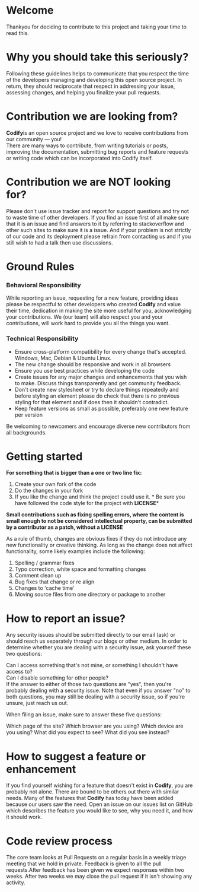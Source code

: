 # Welcome
Thankyou for deciding to contribute to this project and taking your time to read this.<br />

# Why you should take this seriously?
Following these guidelines helps to communicate that you respect the time of the developers managing and developing this open source project. In return, they should reciprocate that respect in addressing your issue, assessing changes, and helping you finalize your pull requests.<br />

# Contribution we are looking from?
<b>Codify</b>is an open source project and we love to receive contributions from our community — you!<br />There are many ways to contribute, from writing tutorials or posts, improving the documentation, submitting bug reports and feature requests or writing code which can be incorporated into Codify itself.<br />

# Contribution we are NOT looking for?
Please don't use issue tracker and report for support questions and try not to waste time of other developers. If you find an issue first of all make sure that it is an issue and find answers to it by referring to stackoverflow and other such sites to make sure it is a issue. And if your problem is not strictly of our code and its deployment please refrain from contacting us and if you still wish to had a talk then use discussions.<br />

# Ground Rules
### Behavioral Responsibility 
While reporting an issue, requesting for a new feature, providing ideas please be respectful to other developers who created <b>Codify</b> and value their time, dedication in making the site more useful for you, acknowledging your contributions. We (our team) will also respect you and your contributions, will work hard to provide you all the things you want.
### Technical Responsibility 
<ul>
<li>Ensure cross-platform compatibility for every change that's accepted. Windows, Mac, Debian & Ubuntu Linux.</li>
<li>The new change should be responsive and work in all browsers</li>
<li>Ensure you use best practices while developing the code</li>
<li>Create issues for any major changes and enhancements that you wish to make. Discuss things transparently and get community feedback.</li>
<li>Don't create new stylesheet or try to declare things repeatedly and before styling an element please do check that there is no previous styling for that element and if does then it shouldn't contradict.</li>
<li>Keep feature versions as small as possible, preferably one new feature per version</li>
</ul>
Be welcoming to newcomers and encourage diverse new contributors from all backgrounds.<br />

# Getting started
<b>For something that is bigger than a one or two line fix:</b>
<ol>
<li>Create your own fork of the code</li>
<li>Do the changes in your fork</li>
<li>If you like the change and think the project could use it. * Be sure you have followed the code style for the project with <b>LICENSE</b>*</li>
</ol>

<b>Small contributions such as fixing spelling errors, where the content is small enough to not be considered intellectual property, can be submitted by a contributor as a patch, without a LICENSE</b>

As a rule of thumb, changes are obvious fixes if they do not introduce any new functionality or creative thinking. As long as the change does not affect functionality, some likely examples include the following:
<ol>
<li>Spelling / grammar fixes</li>
<li>Typo correction, white space and formatting changes</li>
<li>Comment clean up</li>
<li>Bug fixes that change or re align</li>
<li>Changes to 'cache time'</li>
<li>Moving source files from one directory or package to another</li>
</ol>

# How to report an issue?
Any security issues should be submitted directly to our email (ask) or should reach us separately through our blogs or other medium. In order to determine whether you are dealing with a security issue, ask yourself these two questions:

Can I access something that's not mine, or something I shouldn't have access to?<br />
Can I disable something for other people?<br />
If the answer to either of those two questions are "yes", then you're probably dealing with a security issue. Note that even if you answer "no" to both questions, you may still be dealing with a security issue, so if you're unsure, just reach us out.

When filing an issue, make sure to answer these five questions:

Which page of the site?
Which browser are you using?
Which device are you using?
What did you expect to see?
What did you see instead? 

# How to suggest a feature or enhancement
If you find yourself wishing for a feature that doesn't exist in <b>Codify</b>, you are probably not alone. There are bound to be others out there with similar needs. Many of the features that <b>Codify</b> has today have been added because our users saw the need. Open an issue on our issues list on GitHub which describes the feature you would like to see, why you need it, and how it should work.

# Code review process
The core team looks at Pull Requests on a regular basis in a weekly triage meeting that we hold in private. Feedback is given to all the pull requests.After feedback has been given we expect responses within two weeks. After two weeks we may close the pull request if it isn't showing any activity.

